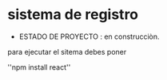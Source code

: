 <h1>sistema de registro</h1>

- ESTADO DE PROYECTO : en construcciòn.

para ejecutar el sitema debes poner 

''npm install react''
